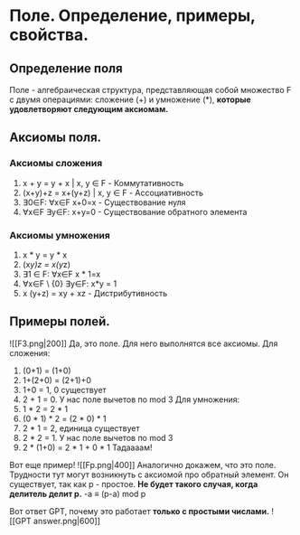 # Поле. Определение, примеры, свойства.

## Определение поля
Поле - алгебраическая структура, представляющая собой множество F с двумя операциями: сложение (+) и умножение (*), **которые удовлетворяют следующим аксиомам.**
## Аксиомы поля.
### Аксиомы сложения
1) x + y = y + x | x, y ∈ F - Коммутативность
2) (x+y)+z = x+(y+z) | x, y ∈ F - Ассоциативность
3) ∃0∈F: ∀x∈F x+0=x - Существование нуля
4) ∀x∈F ∃y∈F: x+y=0 - Cуществование обратного элемента
### Аксиомы умножения
1) x * y = y * x
2) (x*y)*z = x*(y*z)
3) ∃1 ∈ F: ∀x∈F x * 1=x
4) ∀x∈F \ {0} ∃y∈F: x*y = 1
5) x (y+z) = xy + xz - Дистрибутивность

## Примеры полей.
![[F3.png|200]]
Да, это поле. Для него выполнятся все аксиомы.
Для сложения:
1) (0+1)  = (1+0)
2) 1+(2+0) = (2+1)+0
3) 1+0 = 1, 0 существует
4) 2 + 1 = 0. У нас поле вычетов по mod 3
Для умножения:
1) 1 * 2 = 2 * 1
2) (0 * 1) * 2 = (2 * 0) * 1
3) 2 * 1 = 2, единица существует
4) 2 * 2 = 1. У нас поле вычетов по mod 3
5) 2 * (1+0) = 2 * 1 + 0 * 1
Тадаааам!

Вот еще пример!
![[Fp.png|400]]
Аналогично докажем, что это поле. Трудности тут могут возникнуть с аксиомой про обратный элемент.
Он существует, так как p - простое. **Не будет такого случая, когда делитель делит p.**
-a ≡ (p-a) mod p

Вот ответ GPT, почему это работает **только с простыми числами.**
![[GPT answer.png|600]]